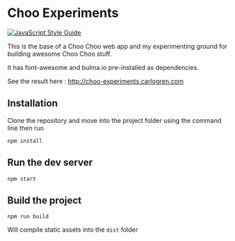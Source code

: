 # Choo Experiments

[![JavaScript Style Guide](https://img.shields.io/badge/code_style-standard-brightgreen.svg)](https://standardjs.com)

This is the base of a Choo Choo web app and my experimenting ground for building awesome Choo Choo stuff.

It has font-awesome and bulma.io pre-installed as dependencies.

See the result here : http://choo-experiments.carlogren.com

## Installation

Clone the repository and move into the project folder using the command line then run

```shell
npm install
```

## Run the dev server

```
npm start
```

## Build the project

```
npm run build
```

Will compile static assets into the `dist` folder

